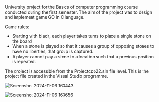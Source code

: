 University project for the Basics of computer programming course conducted during the first semester. The aim of the project was to design and implement game GO in C language. 

Game rules:
- Starting with black, each player takes turns to place a single stone on the board.
- When a stone is played so that it causes a group of opposing stones to have no liberties, that group is captured.
- A player cannot play a stone to a location such that a previous position is repeated.

The project is accessible from the Projectcpp22.sln file level. This is the project file created in the Visual Studio programme.

![Screenshot 2024-11-06 163443](https://github.com/user-attachments/assets/c1ddae9e-5e63-417e-b9cb-19e274d4968f)

![Screenshot 2024-11-06 163656](https://github.com/user-attachments/assets/4a109ff9-9026-496f-a6af-7367894950cf)
